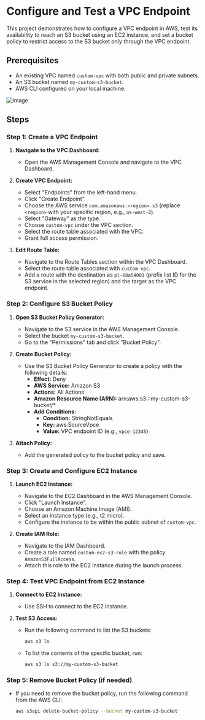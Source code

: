 # Configure and Test a VPC Endpoint

This project demonstrates how to configure a VPC endpoint in AWS, test its availability to reach an S3 bucket using an EC2 instance, and set a bucket policy to restrict access to the S3 bucket only through the VPC endpoint.

## Prerequisites

- An existing VPC named `custom-vpc` with both public and private subnets.
- An S3 bucket named `my-custom-s3-bucket`.
- AWS CLI configured on your local machine.

![image](https://github.com/user-attachments/assets/3971a988-449a-4cf2-93c1-41c34782af26)

## Steps

### Step 1: Create a VPC Endpoint

1. **Navigate to the VPC Dashboard:**
   - Open the AWS Management Console and navigate to the VPC Dashboard.

2. **Create VPC Endpoint:**
   - Select "Endpoints" from the left-hand menu.
   - Click "Create Endpoint".
   - Choose the AWS service `com.amazonaws.<region>.s3` (replace `<region>` with your specific region, e.g., `us-west-2`).
   - Select "Gateway" as the type.
   - Choose `custom-vpc` under the VPC section.
   - Select the route table associated with the VPC.
   - Grant full access permission.

3. **Edit Route Table:**
   - Navigate to the Route Tables section within the VPC Dashboard.
   - Select the route table associated with `custom-vpc`.
   - Add a route with the destination as `pl-68a54001` (prefix list ID for the S3 service in the selected region) and the target as the VPC endpoint.

### Step 2: Configure S3 Bucket Policy

1. **Open S3 Bucket Policy Generator:**
   - Navigate to the S3 service in the AWS Management Console.
   - Select the bucket `my-custom-s3-bucket`.
   - Go to the "Permissions" tab and click "Bucket Policy".

2. **Create Bucket Policy:**
   - Use the S3 Bucket Policy Generator to create a policy with the following details:
     - **Effect:** Deny
     - **AWS Service:** Amazon S3
     - **Actions:** All Actions
     - **Amazon Resource Name (ARN):** arn:aws:s3:::my-custom-s3-bucket/*
     - **Add Conditions:**
       - **Condition:** StringNotEquals
       - **Key:** aws:SourceVpce
       - **Value:** VPC endpoint ID (e.g., `vpce-12345`)

3. **Attach Policy:**
   - Add the generated policy to the bucket policy and save.

### Step 3: Create and Configure EC2 Instance

1. **Launch EC2 Instance:**
   - Navigate to the EC2 Dashboard in the AWS Management Console.
   - Click "Launch Instance".
   - Choose an Amazon Machine Image (AMI).
   - Select an instance type (e.g., t2.micro).
   - Configure the instance to be within the public subnet of `custom-vpc`.

2. **Create IAM Role:**
   - Navigate to the IAM Dashboard.
   - Create a role named `custom-ec2-s3-role` with the policy `AmazonS3FullAccess`.
   - Attach this role to the EC2 instance during the launch process.

### Step 4: Test VPC Endpoint from EC2 Instance

1. **Connect to EC2 Instance:**
   - Use SSH to connect to the EC2 instance.

2. **Test S3 Access:**
   - Run the following command to list the S3 buckets:
     ```sh
     aws s3 ls
     ```
   - To list the contents of the specific bucket, run:
     ```sh
     aws s3 ls s3://my-custom-s3-bucket
     ```

### Step 5: Remove Bucket Policy (if needed)

- If you need to remove the bucket policy, run the following command from the AWS CLI:
  ```sh
  aws s3api delete-bucket-policy --bucket my-custom-s3-bucket
